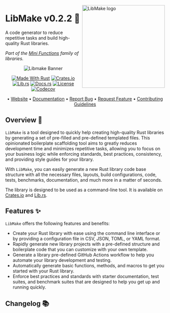 <!-- markdownlint-disable MD033 MD041 -->

<img src="https://kura.pro/libmake/images/logos/libmake.svg"
alt="LibMake logo" width="261" align="right" />

<!-- markdownlint-enable MD033 MD041 -->

# LibMake v0.2.2 🦀

A code generator to reduce repetitive tasks and build high-quality Rust libraries.

*Part of the [Mini Functions][00] family of libraries.*

<!-- markdownlint-disable MD033 MD041 -->
<center>
<!-- markdownlint-enable MD033 MD041 -->

![Libmake Banner][banner]

[![Made With Rust][made-with-rust-badge]][09] [![Crates.io][crates-badge]][06] [![Lib.rs][libs-badge]][08] [![Docs.rs][docs-badge]][07]
[![License][license-badge]][02] [![Codecov][codecov-badge]][10]

• [Website][01] • [Documentation][07] • [Report Bug][03] • [Request Feature][03] • [Contributing Guidelines][04]

<!-- markdownlint-disable MD033 MD041 -->
</center>
<!-- markdownlint-enable MD033 MD041 -->

<!-- markdownlint-enable MD033 -->

## Overview 📖

`LibMake` is a tool designed to quickly help creating high-quality Rust libraries by generating a set of pre-filled and pre-defined templated files. This opinionated boilerplate scaffolding tool aims to greatly reduces development time and minimizes repetitive tasks, allowing you to focus on your business logic while enforcing standards, best practices, consistency, and providing style guides for your library.

With `LibMake`, you can easily generate a new Rust library code base structure with all the necessary files, layouts, build configurations, code, tests, benchmarks, documentation, and much more in a matter of seconds.

The library is designed to be used as a command-line tool. It is available on [Crates.io][05] and [Lib.rs][06].

## Features ✨

`LibMake` offers the following features and benefits:

- Create your Rust library with ease using the command line interface or by providing a configuration file in CSV, JSON, TOML, or YAML format.
- Rapidly generate new library projects with a pre-defined structure and boilerplate code that you can customize with your own template.
- Generate a library pre-defined GitHub Actions workflow to help you automate your library development and testing.
- Automatically generate basic functions, methods, and macros to get you started with your Rust library.
- Enforce best practices and standards with starter documentation, test suites, and benchmark suites that are designed to help you get up and running quickly.

## Changelog 📚

[00]: https://minifunctions.com/libmake "Mini Functions"
[01]: https://libmake.com "LibMake"
[02]: http://opensource.org/licenses/MIT "MIT license"
[03]: https://github.com/sebastienrousseau/libmake/issues "Issues"
[04]: https://github.com/sebastienrousseau/libmake/blob/main/CONTRIBUTING.md "Contributing"
[05]: http://semver.org/ "Semantic Versioning"
[06]: https://crates.io/crates/libmake "LibMake on Crates.io"
[07]: https://docs.rs/libmake "LibMake on docs.rs"
[08]: https://lib.rs/crates/libmake "LibMake on lib.rs"
[09]: https://www.rust-lang.org "The Rust Programming Language"
[10]: https://codecov.io/gh/sebastienrousseau/libmake "Codecov"

[banner]: https://kura.pro/libmake/images/titles/title-libmake.svg "LibMake Banner"
[codecov-badge]: https://img.shields.io/codecov/c/github/sebastienrousseau/libmake?style=for-the-badge&token=Q9KJ6XXL67 "Codecov Badge"
[crates-badge]: https://img.shields.io/crates/v/libmake.svg?style=for-the-badge "Crates.io Badge"
[docs-badge]: https://img.shields.io/docsrs/libmake.svg?style=for-the-badge "Docs.rs Badge"
[libs-badge]: https://img.shields.io/badge/lib.rs-v0.2.2-orange.svg?style=for-the-badge "Lib.rs Badge"
[license-badge]: https://img.shields.io/crates/l/libmake.svg?style=for-the-badge "License Badge"
[made-with-rust-badge]: https://img.shields.io/badge/rust-f04041?style=for-the-badge&labelColor=c0282d&logo=rust "Made With Rust Badge"

